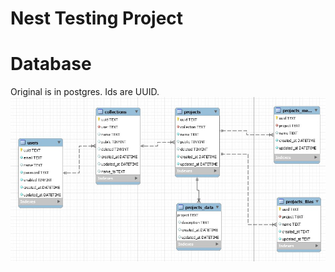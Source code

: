 # Nest Testing Project
# Database
Original is in postgres. Ids are UUID.
![alt text](./readme-media/nest-test-db.jpg "Database for testing app")